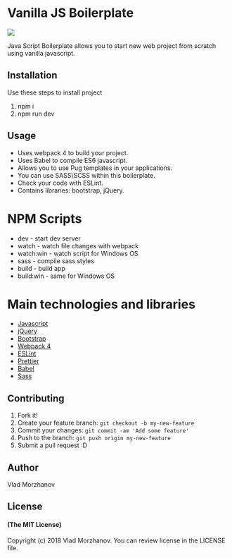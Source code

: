 # Vanilla JS Boilerplate

<img src="https://i.imgur.com/4SvrKpE.jpg?1"/>

Java Script Boilerplate allows you to start new web project from scratch using vanilla javascript.

## Installation

Use these steps to install project
1. npm i
2. npm run dev

## Usage

* Uses webpack 4 to build your project. 
* Uses Babel to compile ES6 javascript. 
* Allows you to use Pug templates in your applications. 
* You can use SASS\SCSS within this boilerplate.
* Check your code with ESLint.
* Contains libraries: bootstrap, jQuery.

# NPM Scripts

* dev - start dev server
* watch - watch file changes with webpack
* watch:win - watch script for Windows OS
* sass - compile sass styles
* build - build app
* build:win - same for Windows OS

# Main technologies and libraries

- <a href="https://developer.mozilla.org/bm/docs/Web/JavaScript">Javascript</a>
- <a href="https://jquery.com/">jQuery</a>
- <a href="https://getbootstrap.com/">Bootstrap</a>
- <a href="https://webpack.js.org/">Webpack 4</a>
- <a href="https://eslint.org/">ESLint</a>
- <a href="https://github.com/prettier/prettier">Prettier</a>
- <a href="https://babeljs.io/">Babel</a>
- <a href="https://sass-lang.com/">Sass</a>

## Contributing

1. Fork it!
2. Create your feature branch: `git checkout -b my-new-feature`
3. Commit your changes: `git commit -am 'Add some feature'`
4. Push to the branch: `git push origin my-new-feature`
5. Submit a pull request :D

## Author

Vlad Morzhanov

## License

#### (The MIT License)

Copyright (c) 2018 Vlad Morzhanov.
You can review license in the LICENSE file.
